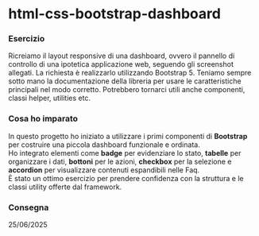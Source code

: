 html-css-bootstrap-dashboard
===
### Esercizio

Ricreiamo il layout responsive di una dashboard, ovvero il pannello di controllo di una ipotetica applicazione web, seguendo gli screenshot allegati.
La richiesta è realizzarlo utilizzando Bootstrap 5.
Teniamo sempre sotto mano la documentazione della libreria per usare le caratteristiche principali nel modo corretto.
Potrebbero tornarci utili anche componenti, classi helper, utilities etc.

### Cosa ho imparato

In questo progetto ho iniziato a utilizzare i primi componenti di **Bootstrap** per costruire una piccola dashboard funzionale e ordinata.  
Ho integrato elementi come **badge** per evidenziare lo stato, **tabelle** per organizzare i dati, **bottoni** per le azioni, **checkbox** per la selezione e **accordion** per visualizzare contenuti espandibili nelle Faq.  
È stato un ottimo esercizio per prendere confidenza con la struttura e le classi utility offerte dal framework.

### Consegna 

25/06/2025


